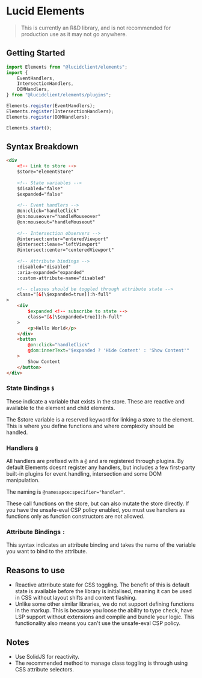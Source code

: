 # Lucid Elements

> This is currently an R&D library, and is not recommended for production use as it may not go anywhere.

## Getting Started

```typescript
import Elements from "@lucidclient/elements";
import {
    EventHandlers,
    IntersectionHandlers,
    DOMHandlers,
} from "@lucidclient/elements/plugins";

Elements.register(EventHandlers);
Elements.register(IntersectionHandlers);
Elements.register(DOMHandlers);

Elements.start();
```

## Syntax Breakdown

```html
<div
    <!-- Link to store -->
    $store="elementStore"
    
    <!-- State variables -->
    $disabled="false"
    $expanded="false"
    
    <!-- Event handlers -->
    @on:click="handleClick"
    @on:mouseover="handleMouseover"
    @on:mouseout="handleMouseout"
    
    <!-- Intersection observers -->
    @intersect:enter="enteredViewport"
    @intersect:leave="leftViewport"
    @intersect:center="centeredViewport"
    
    <!-- Attribute bindings -->
    :disabled="disabled"
    :aria-expanded="expanded"
    :custom-attribute-name="disabled"

    <!-- classes should be toggled through attribute state -->
    class="[&[\$expanded=true]]:h-full"
>
    <div
        $expanded <!-- subscribe to state -->
        class="[&[\$expanded=true]]:h-full"
    >
        <p>Hello World</p>
    </div>
    <button 
        @on:click="handleClick"
        @dom:innerText="$expanded ? 'Hide Content' : 'Show Content'"
    >
        Show Content
    </button>
</div>
```

### State Bindings `$`

These indicate a variable that exists in the store. These are reactive and available to the element and child elements.

The $store variable is a reserved keyword for linking a store to the element. This is where you define functions and where complexity should be handled.

### Handlers `@`

All handlers are prefixed with a `@` and are registered through plugins. By default Elements doesnt register any handlers, but includes a few first-party built-in plugins for event handling, intersection and some DOM manipulation.

The naming is `@namesapce:specifier="handler"`.

These call functions on the store, but can also mutate the store directly. If you have the unsafe-eval CSP policy enabled, you must use handlers as functions only as function constructors are not allowed.

### Attribute Bindings `:`

This syntax indicates an attribute binding and takes the name of the variable you want to bind to the attribute.

## Reasons to use

- Reactive attrribute state for CSS toggling. The benefit of this is default state is available before the library is initialised, meaning it can be used in CSS without layout shifts and content flashing.
- Unlike some other similar libraries, we do not support defining functions in the markup. This is because you loose the ability to type check, have LSP support without extensions and compile and bundle your logic. This functionality also means you can't use the unsafe-eval CSP policy.

## Notes

- Use SolidJS for reactivity.
- The recommended method to manage class toggling is through using CSS attribute selectors.
